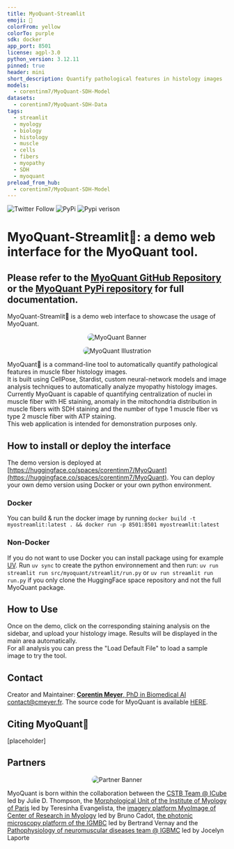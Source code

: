 ```yaml
---
title: MyoQuant-Streamlit
emoji: 🔬
colorFrom: yellow
colorTo: purple
sdk: docker
app_port: 8501
license: agpl-3.0
python_version: 3.12.11
pinned: true
header: mini
short_description: Quantify pathological features in histology images
models: 
  - corentinm7/MyoQuant-SDH-Model
datasets: 
  - corentinm7/MyoQuant-SDH-Data
tags:
  - streamlit
  - myology
  - biology
  - histology
  - muscle
  - cells
  - fibers
  - myopathy
  - SDH
  - myoquant
preload_from_hub:
  - corentinm7/MyoQuant-SDH-Model
---
```


![Twitter Follow](https://img.shields.io/twitter/follow/corentinm_py?style=social) ![PyPi](https://img.shields.io/badge/PyPi-https%3A%2F%2Fpypi.org%2Fproject%2Fmyoquant%2F-blueviolet) ![Pypi verison](https://img.shields.io/pypi/v/myoquant)

# MyoQuant-Streamlit🔬: a demo web interface for the MyoQuant tool.

## Please refer to the [MyoQuant GitHub Repository](https://github.com/lambda-science/MyoQuant) or the [MyoQuant PyPi repository](https://pypi.org/project/myoquant/) for full documentation.

MyoQuant-Streamlit🔬 is a demo web interface to showcase the usage of MyoQuant.

<p align="center">
  <img src="https://i.imgur.com/mzALgZL.png" alt="MyoQuant Banner" style="border-radius: 25px;" />
</p>

<p align="center">
  <img src="https://i.imgur.com/FxpFUT3.png" alt="MyoQuant Illustration" style="border-radius: 25px;" />
</p>

MyoQuant🔬 is a command-line tool to automatically quantify pathological features in muscle fiber histology images.  
It is built using CellPose, Stardist, custom neural-network models and image analysis techniques to automatically analyze myopathy histology images. Currently MyoQuant is capable of quantifying centralization of nuclei in muscle fiber with HE staining, anomaly in the mitochondria distribution in muscle fibers with SDH staining and the number of type 1 muscle fiber vs type 2 muscle fiber with ATP staining.  
This web application is intended for demonstration purposes only.

## How to install or deploy the interface

The demo version is deployed at [https://huggingface.co/spaces/corentinm7/MyoQuant](https://huggingface.co/spaces/corentinm7/MyoQuant). You can deploy your own demo version using Docker or your own python environment.

### Docker

You can build & run the docker image by running `docker build -t myostreamlit:latest . && docker run -p 8501:8501 myostreamlit:latest`

### Non-Docker

If you do not want to use Docker you can install package using for example [UV](https://github.com/astral-sh/uv). Run `uv sync` to create the python environnement and then run: `uv run streamlit run src/myoquant/streamlit/run.py` or `uv run streamlit run run.py` if you only clone the HuggingFace space repository and not the full MyoQuant package.

## How to Use

Once on the demo, click on the corresponding staining analysis on the sidebar, and upload your histology image. Results will be displayed in the main area automatically.  
For all analysis you can press the "Load Default File" to load a sample image to try the tool.

## Contact

Creator and Maintainer: [**Corentin Meyer**, PhD in Biomedical AI](https://cmeyer.fr/) <contact@cmeyer.fr>. The source code for MyoQuant is available [HERE](https://github.com/lambda-science/MyoQuant).

## Citing MyoQuant🔬

[placeholder]

## Partners

<p align="center">
  <img src="https://i.imgur.com/m5OGthE.png" alt="Partner Banner" style="border-radius: 25px;" />
</p>

MyoQuant is born within the collaboration between the [CSTB Team @ ICube](https://cstb.icube.unistra.fr/en/index.php/Home) led by Julie D. Thompson, the [Morphological Unit of the Institute of Myology of Paris](https://www.institut-myologie.org/en/recherche-2/neuromuscular-investigation-center/morphological-unit/) led by Teresinha Evangelista, the [imagery platform MyoImage of Center of Research in Myology](https://recherche-myologie.fr/technologies/myoimage/) led by Bruno Cadot, [the photonic microscopy platform of the IGMBC](https://www.igbmc.fr/en/plateformes-technologiques/photonic-microscopy) led by Bertrand Vernay and the [Pathophysiology of neuromuscular diseases team @ IGBMC](https://www.igbmc.fr/en/igbmc/a-propos-de-ligbmc/directory/jocelyn-laporte) led by Jocelyn Laporte
